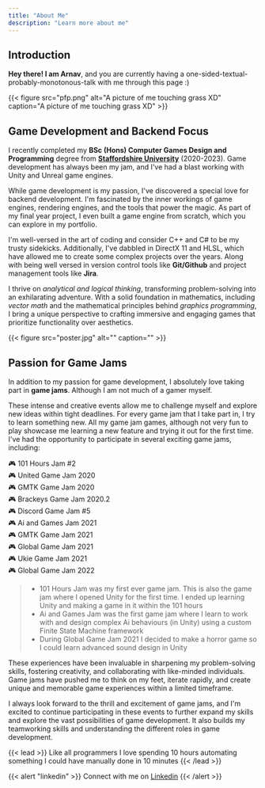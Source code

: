 ```yaml
---
title: "About Me"
description: "Learn more about me"
---
```



## Introduction

**Hey there! I am Arnav**, and you are currently having a one-sided-textual-probably-monotonous-talk with me through this page :)

{{< figure
    src="pfp.png"
    alt="A picture of me touching grass XD"
    caption="A picture of me touching grass XD"
    >}}

## Game Development and Backend Focus

I recently completed my **BSc (Hons) Computer Games Design and Programming** degree from **[Staffordshire University](https://www.staffs.ac.uk/)** (2020-2023). Game development has always been my jam, and I've had a blast working with Unity and Unreal game engines.

While game development is my passion, I've discovered a special love for backend development. I'm fascinated by the inner workings of game engines, rendering engines, and the tools that power the magic. As part of my final year project, I even built a game engine from scratch, which you can explore in my portfolio.

I'm well-versed in the art of coding and consider C++ and C# to be my trusty sidekicks. Additionally, I've dabbled in DirectX 11 and HLSL, which have allowed me to create some complex projects over the years. Along with being well versed in version control tools like **Git/Github** and project management tools like **Jira**.

I thrive on *analytical and logical thinking*, transforming problem-solving into an exhilarating adventure. With a solid foundation in mathematics, including *vector math* and the mathematical principles behind *graphics programming*, I bring a unique perspective to crafting immersive and engaging games that prioritize functionality over aesthetics.

{{< figure
    src="poster.jpg"
    alt=""
    caption=""
    >}}

## Passion for Game Jams

In addition to my passion for game development, I absolutely love taking part in **game jams**. Although I am not much of a gamer myself.

These intense and creative events allow me to challenge myself and explore new ideas within tight deadlines. For every game jam that I take part in, I try to learn something new. All my game jam games, although not very fun to play showcase me learning a new feature and trying it out for the first time. I've had the opportunity to participate in several exciting game jams, including:

🎮 101 Hours Jam #2</br>
🎮 United Game Jam 2020</br>
🎮 GMTK Game Jam 2020</br>
🎮 Brackeys Game Jam 2020.2</br>
🎮 Discord Game Jam #5</br>
🎮 Ai and Games Jam 2021</br>
🎮 GMTK Game Jam 2021</br>
🎮 Global Game Jam 2021</br>
🎮 Ukie Game Jam 2021</br>
🎮 Global Game Jam 2022</br>

>- 101 Hours Jam was my first ever game jam. This is also the game jam where I opened Unity for the first time. I ended up learning Unity and making a game in it within the 101 hours
>- Ai and Games Jam was the first game jam where I learn to work with and design complex Ai behaviours (in Unity) using a custom Finite State Machine framework
>- During Global Game Jam 2021 I decided to make a horror game so I could learn advanced sound design in Unity

These experiences have been invaluable in sharpening my problem-solving skills, fostering creativity, and collaborating with like-minded individuals. Game jams have pushed me to think on my feet, iterate rapidly, and create unique and memorable game experiences within a limited timeframe.

I always look forward to the thrill and excitement of game jams, and I'm excited to continue participating in these events to further expand my skills and explore the vast possibilities of game development. It also builds my teamworking skills and understanding the different roles in game development.

{{< lead >}}
Like all programmers I love spending 10 hours automating something I could have manually done in 10 minutes
{{< /lead >}}

{{< alert "linkedin" >}}
Connect with me on [Linkedin](https://linkedin.com/in/arnavmehta3000)
{{< /alert >}}
